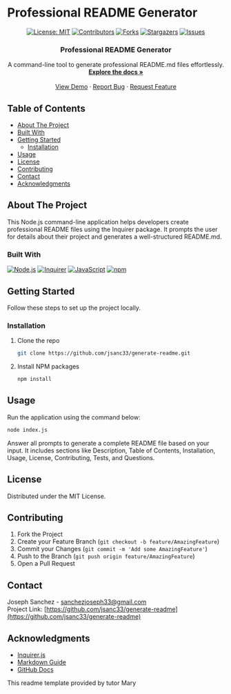
# Professional README Generator

<div align="center">

[![License: MIT](https://img.shields.io/badge/License-MIT-yellow.svg)](https://opensource.org/licenses/MIT)
[![Contributors](https://img.shields.io/github/contributors/jsanc33/generate-readme.svg?style=plastic&logo=appveyor)](https://github.com/jsanc33/generate-readme/graphs/contributors)
[![Forks](https://img.shields.io/github/forks/jsanc33/generate-readme.svg?style=plastic&logo=appveyor)](https://github.com/jsanc33/generate-readme/network/members)
[![Stargazers](https://img.shields.io/github/stars/jsanc33/generate-readme.svg?style=plastic&logo=appveyor)](https://github.com/jsanc33/generate-readme/stargazers)
[![Issues](https://img.shields.io/github/issues/jsanc33/generate-readme.svg?style=plastic&logo=appveyor)](https://github.com/jsanc33/generate-readme/issues)

</div>

<div align="center">

<h3 align="center">Professional README Generator</h3>

  <p align="center">
A command-line tool to generate professional README.md files effortlessly. <br />
    <a href="https://github.com/jsanc33/generate-readme"><strong>Explore the docs »</strong></a>
    <br />
    <br />
    <a href="https://github.com/jsanc33/generate-readme">View Demo</a>
    ·
    <a href="https://github.com/jsanc33/generate-readme/issues">Report Bug</a>
    ·
    <a href="https://github.com/jsanc33/generate-readme/issues">Request Feature</a>
  </p>
</div>

## Table of Contents

- [About The Project](#about-the-project)
- [Built With](#built-with)
- [Getting Started](#getting-started)
  - [Installation](#installation)
- [Usage](#usage)
- [License](#license)
- [Contributing](#contributing)
- [Contact](#contact)
- [Acknowledgments](#acknowledgments)

## About The Project

This Node.js command-line application helps developers create professional README files using the Inquirer package. It prompts the user for details about their project and generates a well-structured README.md.

### Built With

[![Node.js](https://img.shields.io/badge/Node.js-339933?style=for-the-badge&logo=node.js&logoColor=white)](https://nodejs.org/)
[![Inquirer](https://img.shields.io/badge/Inquirer.js-000000?style=for-the-badge&logo=npm&logoColor=white)](https://www.npmjs.com/package/inquirer)
[![JavaScript](https://img.shields.io/badge/JavaScript-F7DF1E?style=for-the-badge&logo=javascript&logoColor=black)](https://developer.mozilla.org/en-US/docs/Web/JavaScript)
[![npm](https://img.shields.io/badge/npm-CB3837?style=for-the-badge&logo=npm&logoColor=white)](https://www.npmjs.com/)

## Getting Started

Follow these steps to set up the project locally.

### Installation

1. Clone the repo
   ```sh
   git clone https://github.com/jsanc33/generate-readme.git
   ```
2. Install NPM packages
   ```sh
   npm install
   ```

## Usage

Run the application using the command below:

```bash
node index.js
```

Answer all prompts to generate a complete README file based on your input. It includes sections like Description, Table of Contents, Installation, Usage, License, Contributing, Tests, and Questions.

## License

Distributed under the MIT License.

## Contributing

1. Fork the Project
2. Create your Feature Branch (`git checkout -b feature/AmazingFeature`)
3. Commit your Changes (`git commit -m 'Add some AmazingFeature'`)
4. Push to the Branch (`git push origin feature/AmazingFeature`)
5. Open a Pull Request

## Contact

Joseph Sanchez - sanchezjoseph33@gmail.com  
Project Link: [https://github.com/jsanc33/generate-readme](https://github.com/jsanc33/generate-readme)

## Acknowledgments

- [Inquirer.js](https://www.npmjs.com/package/inquirer)
- [Markdown Guide](https://www.markdownguide.org/)
- [GitHub Docs](https://docs.github.com/)

This readme template provided by tutor Mary